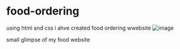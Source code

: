 # food-ordering
using html and css i ahve created food ordering wwebsite
![image](https://github.com/sreejaakella/food-ordering/assets/76392758/9031d789-09c9-4129-8ce1-77a672531226)

small glimpse of my food website
